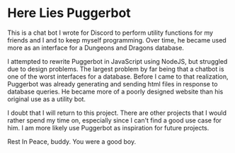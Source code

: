 # Here Lies Puggerbot

This is a chat bot I wrote for Discord to perform utility functions for my
friends and I and to keep myself programming. Over time, he became used more as
an interface for a Dungeons and Dragons database.

I attempted to rewrite Puggerbot in JavaScript using NodeJS, but struggled due
to design problems. The largest problem by far being that a chatbot is one of
the worst interfaces for a database. Before I came to that realization,
Puggerbot was already generating and sending html files in response to database
queries. He became more of a poorly designed website than his original use as a
utility bot.

I doubt that I will return to this project. There are other projects that I
would rather spend my time on, especially since I can't find a good use case for
him. I am more likely use Puggerbot as inspiration for future projects.

Rest In Peace, buddy. You were a good boy.
